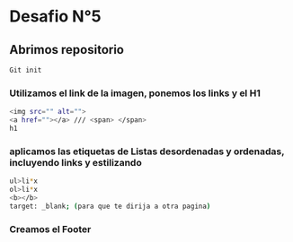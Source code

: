 # Desafio N°5

## Abrimos repositorio

```sh
Git init
```

### Utilizamos el link de la imagen, ponemos los links y el H1

```sh
<img src="" alt="">
<a href=""></a> /// <span> </span>
h1
```

### aplicamos las etiquetas de Listas desordenadas y ordenadas, incluyendo links y estilizando

```sh
ul>li*x
ol>li*x
<b></b>
target: _blank; (para que te dirija a otra pagina)
```

### Creamos el Footer
